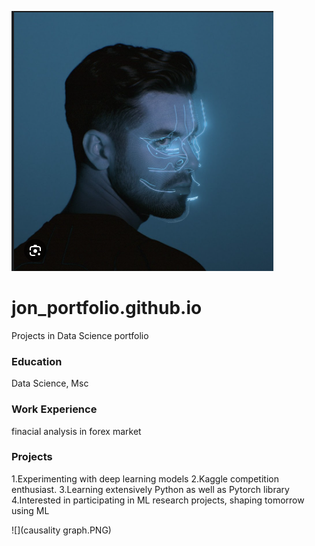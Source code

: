 
![](anyma.PNG)

# jon_portfolio.github.io
Projects in Data Science portfolio
### Education
Data Science, Msc

### Work Experience
finacial analysis in forex market

### Projects
1.Experimenting with deep learning models
2.Kaggle competition enthusiast.
3.Learning extensively Python as well as Pytorch library
4.Interested in participating in ML research projects, shaping tomorrow using ML

![](causality graph.PNG)
